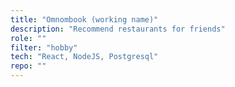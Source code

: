 ```yaml
---
title: "Omnombook (working name)"
description: "Recommend restaurants for friends"
role: ""
filter: "hobby"
tech: "React, NodeJS, Postgresql"
repo: ""
---
```

